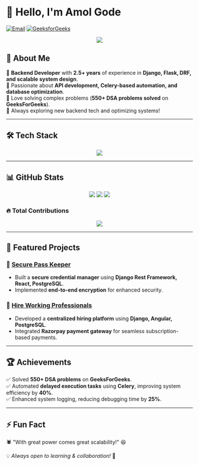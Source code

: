 # 👋 Hello, I'm Amol Gode

[![Email](https://img.shields.io/badge/Email-Contact-red?style=for-the-badge&logo=gmail)](mailto:17amolgode@gmail.com)
[![GeeksforGeeks](https://img.shields.io/badge/GeeksforGeeks-550%2B_Problems-darkgreen?style=for-the-badge&logo=geeksforgeeks)](https://auth.geeksforgeeks.org/user/17amolgode/practice/)



<p align="center">
  <img src="https://readme-typing-svg.herokuapp.com?font=Fira+Code&pause=1000&color=00F700&width=435&lines=Backend+Developer+%7C+Django+%7C+Flask+%7C+Celery;API+Developer+%7C+PostgreSQL+%7C+Docker;Problem+Solver+%7C+550%2B+DSA+Problems+Solved" />
</p>

## 🚀 About Me

🔹 **Backend Developer** with **2.5+ years** of experience in **Django, Flask, DRF, and scalable system design**.  
🔹 Passionate about **API development, Celery-based automation, and database optimization**.  
🔹 Love solving complex problems (**550+ DSA problems solved** on **GeeksForGeeks**).  
🔹 Always exploring new backend tech and optimizing systems!  

---

## 🛠️ Tech Stack

<p align="center">
  <img src="https://skillicons.dev/icons?i=python,django,flask,postgresql,docker,redis,git,github" />
</p>

---

## 📊 GitHub Stats

<p align="center">
  <img src="https://github-readme-stats.vercel.app/api?username=AmolGode&show_icons=true&theme=tokyonight" />
  <img src="https://github-readme-streak-stats.herokuapp.com/?user=AmolGode&theme=tokyonight" />
  <img src="https://github-readme-stats.vercel.app/api/top-langs/?username=AmolGode&layout=compact&theme=tokyonight" />
</p>

### 🔥 Total Contributions
<p align="center">
  <img src="https://komarev.com/ghpvc/?username=AmolGode&label=Total%20Contributions&color=brightgreen&style=flat-square" />
</p>

---

## 📌 Featured Projects

### 🔑 [Secure Pass Keeper](https://github.com/AmolGode/Secure-Pass-Keeper-Django-React)
- Built a **secure credential manager** using **Django Rest Framework, React, PostgreSQL**.
- Implemented **end-to-end encryption** for enhanced security.

### 💼 [Hire Working Professionals](https://github.com/AmolGode/Hire_Working_Professionals_For_Short_Term_Work)
- Developed a **centralized hiring platform** using **Django, Angular, PostgreSQL**.
- Integrated **Razorpay payment gateway** for seamless subscription-based payments.

---

## 🏆 Achievements

✅ Solved **550+ DSA problems** on **GeeksForGeeks**.  
✅ Automated **delayed execution tasks** using **Celery**, improving system efficiency by **40%**.  
✅ Enhanced system logging, reducing debugging time by **25%**.

---

## ⚡ Fun Fact

🕷️ "With great power comes great scalability!" 😆

💡 *Always open to learning & collaboration!* 🚀
